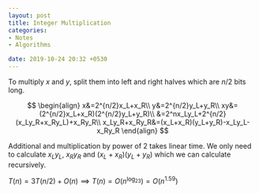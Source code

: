 ```yaml
---
layout: post
title: Integer Multiplication
categories:
- Notes
- Algorithms

date: 2019-10-24 20:32 +0530
---
```

To multiply $x$ and $y$, split them into left and right halves which are $n/2$ bits long.


$$
\begin{align}
x&=2^{n/2}x_L+x_R\\
y&=2^{n/2}y_L+y_R\\
xy&=(2^{n/2}x_L+x_R)(2^{n/2}y_L+y_R)\\
&=2^nx_Ly_L+2^{n/2}(x_Ly_R+x_Ry_L)+x_Ry_R\\
x_Ly_R+x_Ry_R&=(x_L+x_R)(y_L+y_R)-x_Ly_L-x_Ry_R
\end{align}
$$


Additional and multiplication by power of 2 takes linear time. We only need to calculate $x_Ly_L$, $x_Ry_R$ and $(x_L+x_R)(y_L+y_R)$ which we can calculate recursively.

$T(n)=3T(n/2)+O(n)\implies T(n)=O(n^{\log_23})=O(n^{1.59})$ 
